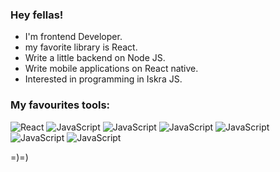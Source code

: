 ### Hey fellas!

- I'm frontend Developer.
- my favorite library is React.
- Write a little backend on Node JS.
- Write mobile applications on React native.
- Interested in programming in Iskra JS.

### My favourites tools:
![React](https://img.shields.io/badge/React-090909?style=for-the-badge&logo=react)
![JavaScript](https://img.shields.io/badge/Redux-090909?style=for-the-badge&logo=Redux)
![JavaScript](https://img.shields.io/badge/TypeScript-090909?style=for-the-badge&logo=TypeScript)
![JavaScript](https://img.shields.io/badge/JavaScript-090909?style=for-the-badge&logo=JavaScript)
![JavaScript](https://img.shields.io/badge/Node.js-090909?style=for-the-badge&logo=Node.js)
![JavaScript](https://img.shields.io/badge/Express-090909?style=for-the-badge&logo=Express)
![JavaScript](https://img.shields.io/badge/SASS-090909?style=for-the-badge&logo=SASS)


<!-- <div style='display: flex; justify-content: space-between;'>

![Anurag's GitHub stats](https://github-readme-stats.vercel.app/api?username=baga9898&hide=contribs,issues&show_icons=true&hide_rank=true&bg_color=00000000&border_color=00000000)

![Top Langs](https://github-readme-stats.vercel.app/api/top-langs/?username=baga9898&layout=compact&bg_color=00000000&border_color=00000000)

</div> -->

=)=)